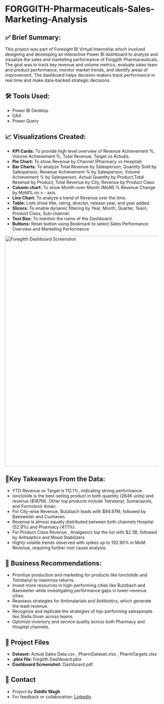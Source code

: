 # FORGGITH-Pharmaceuticals-Sales-Marketing-Analysis

## ✅ **Brief Summary:**

This project was part of Foresight BI  Virtual Internship which  involved designing and developing an interactive Power BI dashboard to analyze and visualize the sales and marketing performance of Forggith Pharmaceuticals. The goal was to track key revenue and volume metrics, evaluate sales team and product performance, monitor market trends, and identify areas of improvement. The dashboard helps decision-makers track performance in real time and make data-backed strategic decisions.

## 🛠️ **Tools Used:**

- Power BI Desktop
- DAX 
- Power Query

## 📈 **Visualizations Created:**

- **KPI Cards:** To provide high level overview of Revenue Achievement %, Volume Achievement %, Total Revenue, Target vs Actuals.
- **Pie Chart:** To show Revenue by Channel (Pharmacy vs Hospital)
- **Bar Charts:** To analyze Total Revenue by Salesperson, Quantity Sold by Salesperson, Revenue Achievement % by Salesperson, Volume Achievement % by Salesperson, Actual Quantity by Product,Total Revenue by Product, Total Revenue by City, Revenue by Product Class
- **Column chart:** To show Month-over-Month (MoM) % Revenue Change by MoM% on x - axis.
- **Line Chart:** To analyze a trend of Revenue over the time.
- **Table:** Lists show title, rating, director, release year, and year added.
- **Slicers:**  To enable dynamic filtering by Year, Month, Quarter, Team, Product Class, Sub-channel.
- **Text Box:** To mention the name of the Dashboard.
- **Buttons:** Reset button using Bookmark to select Sales Performance Overview and Marketing Performance

<img width="1342" height="755" alt="Foregitth Dashboard Screenshot" src="https://github.com/user-attachments/assets/ede5eb51-ac99-48df-8e43-0f4130351e6e" />

## 🧠**Key Takeaways From the Data:**

- YTD Revenue vs Target is 112.1%, indicating strong performance.
- Ionclotide is the best-selling product in both quantity (264K units) and revenue ($167M). Other top products include Tetratanyl, Sumanazole, and Formolovir Aman.
- For City-wise Revenue, Butzbach leads with $94.97M, followed by Baesweiler and Cuxhaven.
- Revenue is almost equally distributed between both channels Hospital (52.9%) and Pharmacy (47.1%).
- For Product Class Revenue , Analgesics top the list with $2.3B, followed by Antiseptics and Mood Stabilizers.
- Highly volatile trends observed with spikes up to 192.90% in MoM Revenue, requiring further root cause analysis.

## 📌 Business Recommendations:

- Prioritize production and marketing for products like Ionclotide and Tetratanyl to maximize returns.
- Invest more resources in high-performing cities like Butzbach and Baesweiler while investigating performance gaps in lower-revenue cities.
- Reassess strategies for Antimalarials and Antibiotics, which generate the least revenue.
- Recognize and replicate the strategies of top-performing salespeople like Stella Given across teams.
- Optimize inventory and service quality across both Pharmacy and Hospital channels.


## 📄 **Project Files**

- **Dataset:** Actual Sales Data.csv , PharmDataset.xlsx , PharmTargets.xlsx           
- **.pbix file:** Forgitth Dashboard.pbix
- **Dashboard Screenshot:** Dashboard.pdf


## 💬 **Contact**
- Project by **Siddhi Wagh**
- For feedback or collaboration: [LinkedIn](https://www.linkedin.com/in/siddhi-wagh-343489169/)




